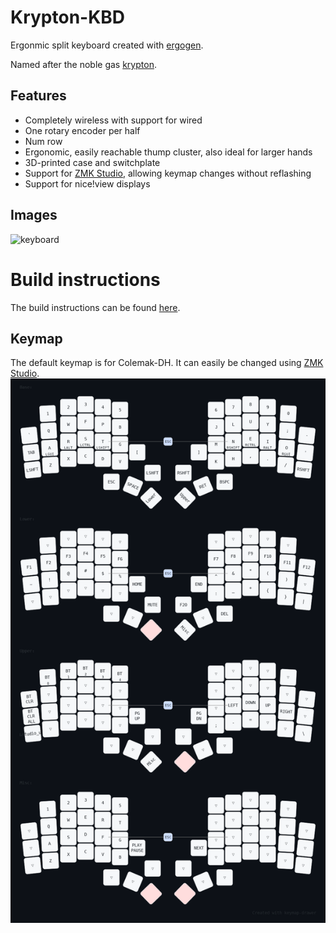 # Krypton-KBD

Ergonmic split keyboard created with [ergogen](https://github.com/ergogen/ergogen).

Named after the noble gas [krypton](https://en.wikipedia.org/wiki/Krypton).

## Features
* Completely wireless with support for wired
* One rotary encoder per half
* Num row
* Ergonomic, easily reachable thump cluster, also ideal for larger hands
* 3D-printed case and switchplate
* Support for [ZMK Studio](https://zmk.dev/docs/features/studio), allowing keymap changes without reflashing
* Support for nice!view displays

## Images
![keyboard](docs/img/prelim_built_complete.jpg)

# Build instructions
The build instructions can be found [here](https://github.com/mroetsc/krypton-kbd/blob/main/docs/build_instructions.md).

## Keymap
The default keymap is for Colemak-DH. It can easily be changed using [ZMK Studio](https://zmk.dev/docs/features/studio).
![Keymap Drawing](docs/img/keymap.png)
